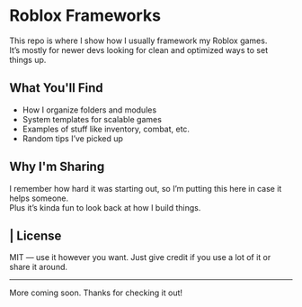 # Roblox Frameworks

This repo is where I show how I usually framework my Roblox games.  
It’s mostly for newer devs looking for clean and optimized ways to set things up.

## What You'll Find

- How I organize folders and modules
- System templates for scalable games
- Examples of stuff like inventory, combat, etc.
- Random tips I’ve picked up

## Why I'm Sharing

I remember how hard it was starting out, so I’m putting this here in case it helps someone.  
Plus it’s kinda fun to look back at how I build things.

## | License

MIT — use it however you want. Just give credit if you use a lot of it or share it around.

---

More coming soon. Thanks for checking it out!
